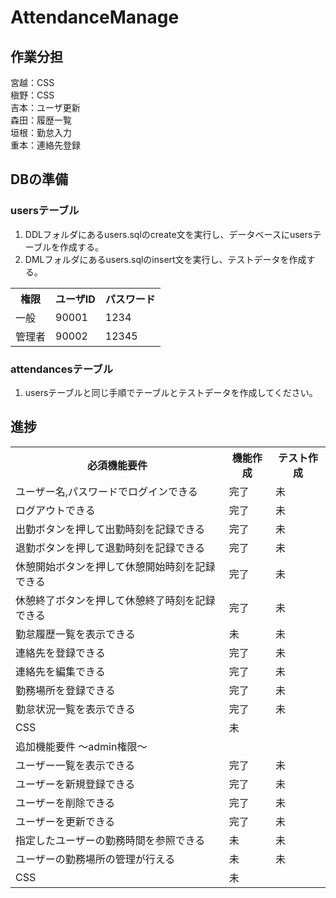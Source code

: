 # AttendanceManage

## 作業分担

宮越：CSS<br>
槇野：CSS<br>
吉本：ユーザ更新<br>
森田：履歴一覧<br>
垣根：勤怠入力<br>
重本：連絡先登録<br>

## DBの準備
### usersテーブル
<ol>
  <li>DDLフォルダにあるusers.sqlのcreate文を実行し、データベースにusersテーブルを作成する。</li>
  <li>DMLフォルダにあるusers.sqlのinsert文を実行し、テストデータを作成する。<br></li>
</ol>
<table>
  <tr>
    <th>権限</th><th>ユーザID</th><th>パスワード</th>
  </tr>
  <tr>
    <td>一般</td><td>90001</td><td>1234</td>
  </tr>
  <tr>
    <td>管理者</td><td>90002</td><td>12345</td>
  </tr>
</table>

### attendancesテーブル
<ol>
  <li>usersテーブルと同じ手順でテーブルとテストデータを作成してください。</li>
</ol>

## 進捗
<table>
  <tr>
    <th>必須機能要件</th>
    <th>機能作成</th>
    <th>テスト作成</th>
  </tr>
  <tr>
    <td>ユーザー名,パスワードでログインできる</td>
    <td>完了</td>
    <td>未</td>
  </tr>
  <tr>
    <td>ログアウトできる</td>
    <td>完了</td>
    <td>未</td>
  </tr>
  <tr>
    <td>出勤ボタンを押して出勤時刻を記録できる</td>
    <td>完了</td>
    <td>未</td>
  </tr>
  <tr>
    <td>退勤ボタンを押して退勤時刻を記録できる</td>
    <td>完了</td>
    <td>未</td>
  </tr>
  <tr>
    <td>休憩開始ボタンを押して休憩開始時刻を記録できる</td>
    <td>完了</td>
    <td>未</td>
  </tr>
  <tr>
    <td>休憩終了ボタンを押して休憩終了時刻を記録できる</td>
    <td>完了</td>
    <td>未</td>
  </tr>
  <tr>
    <td>勤怠履歴一覧を表示できる</td>
    <td>未</td>
    <td>未</td>
  </tr>
  <tr>
    <td>連絡先を登録できる</td>
    <td>完了</td>
    <td>未</td>
  </tr>
  <tr>
    <td>連絡先を編集できる</td>
    <td>完了</td>
    <td>未</td>
  </tr>
  <tr>
    <td>勤務場所を登録できる</td>
    <td>完了</td>
    <td>未</td>
  </tr>
  <tr>
    <td>勤怠状況一覧を表示できる</td>
    <td>完了</td>
    <td>未</td>
  </tr>
  <tr>
    <td>CSS</td>
    <td>未</td>
    <td></td>
  </tr>
  <tr>
    <td colspan="3">追加機能要件 〜admin権限〜</td>
  </tr>
  <tr>
    <td>ユーザー一覧を表示できる</td>
    <td>完了</td>
    <td>未</td>
  </tr>
  <tr>
    <td>ユーザーを新規登録できる</td>
    <td>完了</td>
    <td>未</td>
  </tr>
  <tr>
    <td>ユーザーを削除できる</td>
    <td>完了</td>
    <td>未</td>
  </tr>
  <tr>
    <td>ユーザーを更新できる</td>
    <td>完了</td>
    <td>未</td>
  </tr>
  <tr>
    <td>指定したユーザーの勤務時間を参照できる</td>
    <td>未</td>
    <td>未</td>
  </tr>
  <tr>
    <td>ユーザーの勤務場所の管理が行える</td>
    <td>未</td>
    <td>未</td>
  </tr>
  <tr>
    <td>CSS</td>
    <td>未</td>
    <td></td>
  </tr>
</table>


